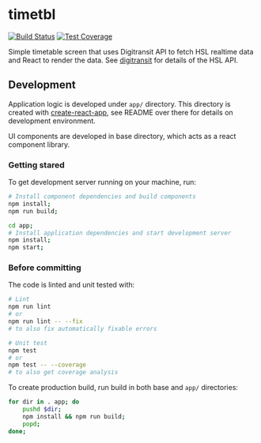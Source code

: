 # timetbl

[![Build Status](https://travis-ci.org/kangasta/timetbl.svg?branch=master)](https://travis-ci.org/kangasta/timetbl)
[![Test Coverage](https://codeclimate.com/github/kangasta/timetablescreen/badges/coverage.svg)](https://codeclimate.com/github/kangasta/timetablescreen/coverage)

Simple timetable screen that uses Digitransit API to fetch HSL realtime data and React to render the data. See [digitransit](https://digitransit.fi/en/developers/) for details of the HSL API.

## Development

Application logic is developed under `app/` directory. This directory is created with [create-react-app](https://github.com/facebookincubator/create-react-app), see README over there for details on development environment.

UI components are developed in base directory, which acts as a react component library.

### Getting stared

To get development server running on your machine, run:
```bash
# Install component dependencies and build components
npm install;
npm run build;

cd app;
# Install application dependencies and start development server
npm install;
npm start;
```

### Before committing

The code is linted and unit tested with:

```bash
# Lint
npm run lint
# or
npm run lint -- --fix
# to also fix automatically fixable errors

# Unit test
npm test
# or
npm test -- --coverage
# to also get coverage analysis
```

To create production build, run build in both base and `app/` directories:
```bash
for dir in . app; do
	pushd $dir;
	npm install && npm run build;
	popd;
done;
```
